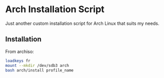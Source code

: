 # Arch Installation Script  

Just another custom installation script for Arch Linux that suits my needs.

## Installation 
From archiso:
``` bash
loadkeys fr
mount --mkdir /dev/sdb3 arch
bash arch/install profile_name
```
